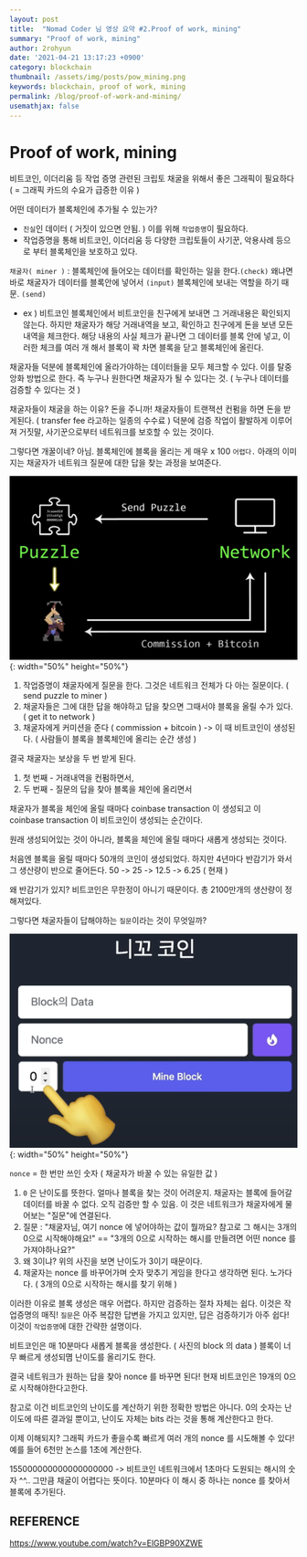```yaml
---
layout: post
title:  "Nomad Coder 님 영상 요약 #2.Proof of work, mining"
summary: "Proof of work, mining"
author: 2rohyun
date: '2021-04-21 13:17:23 +0900'
category: blockchain
thumbnail: /assets/img/posts/pow_mining.png 
keywords: blockchain, proof of work, mining 
permalink: /blog/proof-of-work-and-mining/
usemathjax: false
---
```

# Proof of work, mining 

비트코인, 이더리움 등 작업 증명 관련된 크립토 채굴을 위해서 좋은 그래픽이 필요하다 ( = 그래픽 카드의 수요가 급증한 이유 )

어떤 데이터가 블록체인에 추가될 수 있는가? 
* `진실`인 데이터 ( 거짓이 있으면 안됨. ) 이를 위해 `작업증명`이 필요하다. 
* 작업증명을 통해 비트코인, 이더리움 등 다양한 크립토들이 사기꾼, 악용사례 등으로 부터 블록체인을 보호하고 있다.

`채굴자( miner )` : 블록체인에 들어오는 데이터를 확인하는 일을 한다.`(check)` 왜냐면 바로 채굴자가 데이터를 블록안에 넣어서 `(input)` 블록체인에 보내는 역할을 하기 때문. `(send)`

* ex ) 비트코인 블록체인에서 비트코인을 친구에게 보내면 그 거래내용은 확인되지 않는다. 하지만 채굴자가 해당 거래내역을 보고, 확인하고 친구에게 돈을 보낸 모든 내역을 체크한다. 해당 내용의 사실 체크가 끝나면 그 데이터를 블록 안에 넣고, 이러한 체크를 여러 개 해서 블록이 꽉 차면 블록을 닫고 블록체인에 올린다.

채굴자들 덕분에 블록체인에 올라가야하는 데이터들을 모두 체크할 수 있다. 이를 탈중앙화 방법으로 한다. 즉 누구나 원한다면 채굴자가 될 수 있다는 것. ( 누구나 데이터를 검증할 수 있다는 것 )

채굴자들이 채굴을 하는 이유? 돈을 주니까! 채굴자들이 트랜잭션 컨펌을 하면 돈을 받게된다. ( transfer fee 라고하는 일종의 수수료 ) 덕분에 검증 작업이 활발하게 이루어져 거짓말, 사기꾼으로부터 네트워크를 보호할 수 있는 것이다.

그렇다면 개꿀이네? 아님. 블록체인에 블록을 올리는 게 매우 x 100 `어렵다.` 아래의 이미지는 채굴자가 네트워크 질문에 대한 답을 찾는 과정을 보여준다.

![proof_of_work](/assets/img/posts/proof_of_work.png){: width="50%" height="50%"}

1. 작업증명이 채굴자에게 질문을 한다. 그것은 네트워크 전체가 다 아는 질문이다. ( send puzzle to miner )
2. 채굴자들은 그에 대한 답을 해야하고 답을 찾으면 그때서야 블록을 올릴 수가 있다. ( get it to network )
3. 채굴자에게 커미션을 준다 ( commission + bitcoin ) -> 이 때 비트코인이 생성된다. ( 사람들이 블록을 블록체인에 올리는 순간 생성 )

결국 채굴자는 보상을 두 번 받게 된다. 
1. 첫 번째 - 거래내역을 컨펌하면서, 
2. 두 번째 - 질문의 답을 찾아 블록을 체인에 올리면서 

채굴자가 블록을 체인에 올릴 때마다 coinbase transaction 이 생성되고 이 coinbase transaction 이 비트코인이 생성되는 순간이다.

원래 생성되어있는 것이 아니라, 블록을 체인에 올릴 때마다 새롭게 생성되는 것이다.

처음엔 블록을 올릴 때마다 50개의 코인이 생성되었다. 하지만 4년마다 반감기가 와서 그 생산량이 반으로 줄어든다. 50 -> 25 -> 12.5 -> 6.25 ( 현재 )

왜 반감기가 있지? 비트코인은 무한정이 아니기 때문이다. 총 2100만개의 생산량이 정해져있다.

그렇다면 채굴자들이 답해야하는 `질문`이라는 것이 무엇일까? 

![nicocoin](/assets/img/posts/nikocoin.png){: width="50%" height="50%"}

`nonce` = 한 번만 쓰인 숫자 ( 채굴자가 바꿀 수 있는 유일한 값 )

1. `0` 은 난이도를 뜻한다. 얼마나 블록을 찾는 것이 어려운지. 채굴자는 블록에 들어갈 데이터를 바꿀 수 없다. 오직 검증만 할 수 있음. 이 것은 네트워크가 채굴자에게 물어보는 "질문"에 연결된다.
2. 질문 : "채굴자님, 여기 nonce 에 넣어야하는 값이 뭘까요? 참고로 그 해시는 3개의 0으로 시작해야해요!" == "3개의 0으로 시작하는 해시를 만들려면 어떤 nonce 를 가져야하나요?"
3. 왜 3이냐? 위의 사진을 보면 난이도가 3이기 때문이다.
4. 채굴자는 nonce 를 바꾸어가며 숫자 맞추기 게임을 한다고 생각하면 된다. 노가다다. ( 3개의 0으로 시작하는 해시를 찾기 위해 )

이러한 이유로 블록 생성은 매우 어렵다. 하지만 검증하는 절차 자체는 쉽다. 이것은 작업증명의 매직! `질문`은 아주 복잡한 답변을 가지고 있지만, 답은 검증하기가 아주 쉽다!
이것이 `작업증명`에 대한 간략한 설명이다.

비트코인은 매 10분마다 새롭게 블록을 생성한다. ( 사진의 block 의 data ) 블록이 너무 빠르게 생성되몀 난이도를 올리기도 한다.

결국 네트워크가 원하는 답을 찾아 nonce 를 바꾸면 된다! 현재 비트코인은 19개의 0으로 시작해야한다고한다.

참고로 이건 비트코인의 난이도를 계산하기 위한 정확한 방법은 아니다. 0의 숫자는 난이도에 따른 결과일 뿐이고, 난이도 자체는 bits 라는 것을 통해 계산한다고 한다.

이제 이해되지? 그래픽 카드가 좋을수록 빠르게 여러 개의 nonce 를 시도해볼 수 있다! 예를 들어 6천만 논스를 1초에 계산한다.

155000000000000000000 -> 비트코인 네트워크에서 1초마다 도원되는 해시의 숫자 ^^.. 그만큼 채굴이 어렵다는 뜻이다. 10분마다 이 해시 중 하나는 nonce 를 찾아서 블록에 추가된다.

## REFERENCE

https://www.youtube.com/watch?v=ElGBP90XZWE
